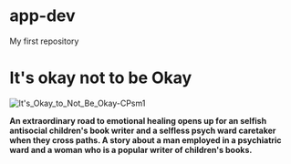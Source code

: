 # app-dev
 My first repository
# It's okay not to be Okay
 
![It's_Okay_to_Not_Be_Okay-CPsm1](https://user-images.githubusercontent.com/120173763/206672920-f04cd504-028b-4af7-a3e7-9bc5c58f78f2.jpg)

**An extraordinary road to emotional healing opens up for an selfish antisocial children's book writer and a selfless psych ward caretaker when they cross paths. A story about a man employed in a psychiatric ward and a woman who is a popular writer of children's books.**

 
